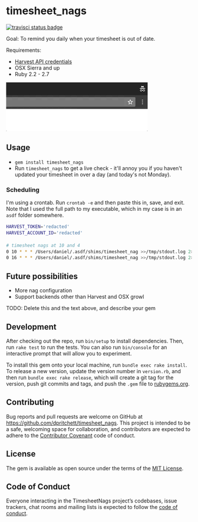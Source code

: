 # timesheet_nags
[![travisci status badge](https://travis-ci.org/dpritchett/timesheet_nags.svg?branch=master)](https://travis-ci.org/github/dpritchett/timesheet_nags)

Goal: To remind you daily when your timesheet is out of date.

Requirements: 

- [Harvest API credentials](https://id.getharvest.com/developers)
- OSX Sierra and up
- Ruby 2.2 - 2.7

![image of a popup that says 'your timesheet is out of date - age: 1 days](img/timesheet_nag_cast.gif)


## Usage

* `gem install timesheet_nags`
* Run `timesheet_nags` to get a live check - it'll annoy you if you haven't updated your timesheet in over a day (and today's not Monday).


### Scheduling

I'm using a crontab.  Run `crontab -e` and then paste this in, save, and exit. Note that I used the full path to my executable, which in my case is in an `asdf` folder somewhere.

```sh
HARVEST_TOKEN='redacted'
HARVEST_ACCOUNT_ID='redacted'

# timesheet nags at 10 and 4
0 10 * * * /Users/daniel/.asdf/shims/timesheet_nag >>/tmp/stdout.log 2>>/tmp/stderr.log
0 16 * * * /Users/daniel/.asdf/shims/timesheet_nag >>/tmp/stdout.log 2>>/tmp/stderr.log
```


## Future possibilities

- More nag configuration
- Support backends other than Harvest and OSX growl


TODO: Delete this and the text above, and describe your gem

## Development

After checking out the repo, run `bin/setup` to install dependencies. Then, run `rake test` to run the tests. You can also run `bin/console` for an interactive prompt that will allow you to experiment.

To install this gem onto your local machine, run `bundle exec rake install`. To release a new version, update the version number in `version.rb`, and then run `bundle exec rake release`, which will create a git tag for the version, push git commits and tags, and push the `.gem` file to [rubygems.org](https://rubygems.org).

## Contributing

Bug reports and pull requests are welcome on GitHub at https://github.com/dpritchett/timesheet_nags. This project is intended to be a safe, welcoming space for collaboration, and contributors are expected to adhere to the [Contributor Covenant](http://contributor-covenant.org) code of conduct.

## License

The gem is available as open source under the terms of the [MIT License](http://opensource.org/licenses/MIT).

## Code of Conduct

Everyone interacting in the TimesheetNags project’s codebases, issue trackers, chat rooms and mailing lists is expected to follow the [code of conduct](https://github.com/dpritchett/timesheet_nags/blob/master/CODE_OF_CONDUCT.md).
